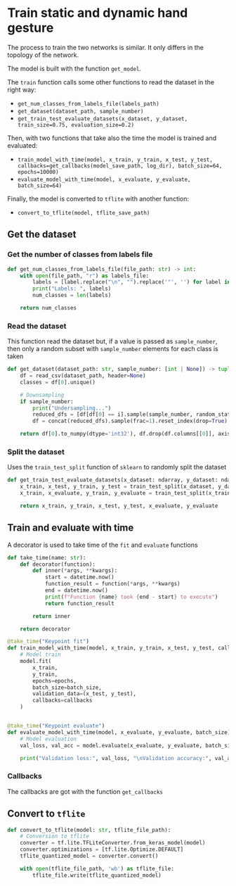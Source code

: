 # Train static and dynamic hand gesture
The process to train the two networks is similar. It only differs in the topology of the network.

The model is built with the function `get_model`. 

The `train` function calls some other functions to read the dataset in the right way:

- `get_num_classes_from_labels_file(labels_path)`
- `get_dataset(dataset_path, sample_number)`
- `get_train_test_evaluate_datasets(x_dataset, y_dataset, train_size=0.75, evaluation_size=0.2)`

Then, with two functions that take also the time the model is trained and evaluated:

- `train_model_with_time(model, x_train, y_train, x_test, y_test, callbacks=get_callbacks(model_save_path, log_dir), batch_size=64, epochs=10000)`
- `evaluate_model_with_time(model, x_evaluate, y_evaluate, batch_size=64)`

Finally, the model is converted to `tflite` with another function:

- `convert_to_tflite(model, tflite_save_path)`

## Get the dataset
### Get the number of classes from labels file
```py
def get_num_classes_from_labels_file(file_path: str) -> int:
    with open(file_path, "r") as labels_file:
        labels = [label.replace("\n", "").replace('"', '') for label in labels_file.readlines()]
        print("Labels: ", labels)
        num_classes = len(labels)

    return num_classes
```

### Read the dataset
This function read the dataset but, if a value is passed as `sample_number`, then only a random subset with `sample_number` elements for each class is taken
```py
def get_dataset(dataset_path: str, sample_number: [int | None]) -> tuple[ndarray, ndarray]:
    df = read_csv(dataset_path, header=None)
    classes = df[0].unique()

    # Downsampling
    if sample_number:
        print("Undersampling...")
        reduced_dfs = [df[df[0] == i].sample(sample_number, random_state=42) for i in classes]
        df = concat(reduced_dfs).sample(frac=1).reset_index(drop=True)

    return df[0].to_numpy(dtype='int32'), df.drop(df.columns[[0]], axis=1).to_numpy(dtype='float32')
```

### Split the dataset
Uses the `train_test_split` function of `sklearn` to randomly split the dataset
```py
def get_train_test_evaluate_datasets(x_dataset: ndarray, y_dataset: ndarray, train_size: float, evaluation_size: float) -> tuple[ndarray, ndarray, ndarray, ndarray, ndarray, ndarray]:
    x_train, x_test, y_train, y_test = train_test_split(x_dataset, y_dataset, train_size=train_size)
    x_train, x_evaluate, y_train, y_evaluate = train_test_split(x_train, y_train, train_size=1 - evaluation_size)

    return x_train, y_train, x_test, y_test, x_evaluate, y_evaluate
```

## Train and evaluate with time
A decorator is used to take time of the `fit` and `evaluate` functions
```py
def take_time(name: str):
    def decorator(function):
        def inner(*args, **kwargs):
            start = datetime.now()
            function_result = function(*args, **kwargs)
            end = datetime.now()
            print(f"Function {name} took {end - start} to execute")
            return function_result

        return inner

    return decorator
```

```py
@take_time("Keypoint fit")
def train_model_with_time(model, x_train, y_train, x_test, y_test, callbacks, batch_size, epochs):
    # Model train
    model.fit(
        x_train,
        y_train,
        epochs=epochs,
        batch_size=batch_size,
        validation_data=(x_test, y_test),
        callbacks=callbacks
    )


@take_time("Keypoint evaluate")
def evaluate_model_with_time(model, x_evaluate, y_evaluate, batch_size):
    # Model evaluation
    val_loss, val_acc = model.evaluate(x_evaluate, y_evaluate, batch_size=batch_size)

    print("Validation loss:", val_loss, "\nValidation accuracy:", val_acc)
```

### Callbacks
The callbacks are got with the function `get_callbacks`

## Convert to `tflite`
```py
def convert_to_tflite(model: str, tflite_file_path):
    # Conversion to tflite
    converter = tf.lite.TFLiteConverter.from_keras_model(model)
    converter.optimizations = [tf.lite.Optimize.DEFAULT]
    tflite_quantized_model = converter.convert()

    with open(tflite_file_path, 'wb') as tflite_file:
        tflite_file.write(tflite_quantized_model)
```
